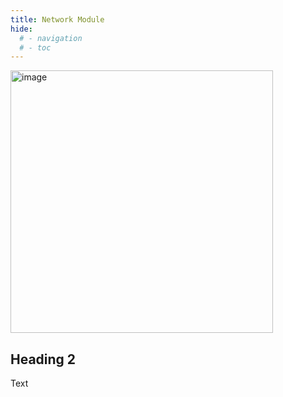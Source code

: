 ```yaml
---
title: Network Module
hide:
  # - navigation
  # - toc
---
```


<img width="420" alt="image" src="https://github.com/ewowi/StarDocs/assets/1737159/9255a540-0764-4dc6-8118-8cdb1308fc57">

## Heading 2

Text

